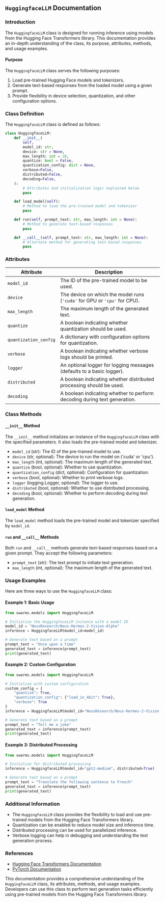 ## `HuggingfaceLLM` Documentation

### Introduction

The `HuggingfaceLLM` class is designed for running inference using models from the Hugging Face Transformers library. This documentation provides an in-depth understanding of the class, its purpose, attributes, methods, and usage examples.

#### Purpose

The `HuggingfaceLLM` class serves the following purposes:

1. Load pre-trained Hugging Face models and tokenizers.
2. Generate text-based responses from the loaded model using a given prompt.
3. Provide flexibility in device selection, quantization, and other configuration options.

### Class Definition

The `HuggingfaceLLM` class is defined as follows:

```python
class HuggingfaceLLM:
    def __init__(
        self,
        model_id: str,
        device: str = None,
        max_length: int = 20,
        quantize: bool = False,
        quantization_config: dict = None,
        verbose=False,
        distributed=False,
        decoding=False,
    ):
        # Attributes and initialization logic explained below
        pass

    def load_model(self):
        # Method to load the pre-trained model and tokenizer
        pass

    def run(self, prompt_text: str, max_length: int = None):
        # Method to generate text-based responses
        pass

    def __call__(self, prompt_text: str, max_length: int = None):
        # Alternate method for generating text-based responses
        pass
```

### Attributes

| Attribute            | Description                                                                                                               |
|----------------------|---------------------------------------------------------------------------------------------------------------------------|
| `model_id`           | The ID of the pre-trained model to be used.                                                                              |
| `device`             | The device on which the model runs (`'cuda'` for GPU or `'cpu'` for CPU).                                              |
| `max_length`         | The maximum length of the generated text.                                                                                |
| `quantize`           | A boolean indicating whether quantization should be used.                                                               |
| `quantization_config`| A dictionary with configuration options for quantization.                                                                |
| `verbose`            | A boolean indicating whether verbose logs should be printed.                                                             |
| `logger`             | An optional logger for logging messages (defaults to a basic logger).                                                   |
| `distributed`        | A boolean indicating whether distributed processing should be used.                                                     |
| `decoding`           | A boolean indicating whether to perform decoding during text generation.                                                  |

### Class Methods

#### `__init__` Method

The `__init__` method initializes an instance of the `HuggingfaceLLM` class with the specified parameters. It also loads the pre-trained model and tokenizer.

- `model_id` (str): The ID of the pre-trained model to use.
- `device` (str, optional): The device to run the model on ('cuda' or 'cpu').
- `max_length` (int, optional): The maximum length of the generated text.
- `quantize` (bool, optional): Whether to use quantization.
- `quantization_config` (dict, optional): Configuration for quantization.
- `verbose` (bool, optional): Whether to print verbose logs.
- `logger` (logging.Logger, optional): The logger to use.
- `distributed` (bool, optional): Whether to use distributed processing.
- `decoding` (bool, optional): Whether to perform decoding during text generation.

#### `load_model` Method

The `load_model` method loads the pre-trained model and tokenizer specified by `model_id`.

#### `run` and `__call__` Methods

Both `run` and `__call__` methods generate text-based responses based on a given prompt. They accept the following parameters:

- `prompt_text` (str): The text prompt to initiate text generation.
- `max_length` (int, optional): The maximum length of the generated text.

### Usage Examples

Here are three ways to use the `HuggingfaceLLM` class:

#### Example 1: Basic Usage

```python
from swarms.models import HuggingfaceLLM

# Initialize the HuggingfaceLLM instance with a model ID
model_id = "NousResearch/Nous-Hermes-2-Vision-Alpha"
inference = HuggingfaceLLM(model_id=model_id)

# Generate text based on a prompt
prompt_text = "Once upon a time"
generated_text = inference(prompt_text)
print(generated_text)
```

#### Example 2: Custom Configuration

```python
from swarms.models import HuggingfaceLLM

# Initialize with custom configuration
custom_config = {
    "quantize": True,
    "quantization_config": {"load_in_4bit": True},
    "verbose": True
}
inference = HuggingfaceLLM(model_id="NousResearch/Nous-Hermes-2-Vision-Alpha", **custom_config)

# Generate text based on a prompt
prompt_text = "Tell me a joke"
generated_text = inference(prompt_text)
print(generated_text)
```

#### Example 3: Distributed Processing

```python
from swarms.models import HuggingfaceLLM

# Initialize for distributed processing
inference = HuggingfaceLLM(model_id="gpt2-medium", distributed=True)

# Generate text based on a prompt
prompt_text = "Translate the following sentence to French"
generated_text = inference(prompt_text)
print(generated_text)
```

### Additional Information

- The `HuggingfaceLLM` class provides the flexibility to load and use pre-trained models from the Hugging Face Transformers library.
- Quantization can be enabled to reduce model size and inference time.
- Distributed processing can be used for parallelized inference.
- Verbose logging can help in debugging and understanding the text generation process.

### References

- [Hugging Face Transformers Documentation](https://huggingface.co/transformers/)
- [PyTorch Documentation](https://pytorch.org/docs/stable/index.html)

This documentation provides a comprehensive understanding of the `HuggingfaceLLM` class, its attributes, methods, and usage examples. Developers can use this class to perform text generation tasks efficiently using pre-trained models from the Hugging Face Transformers library.
